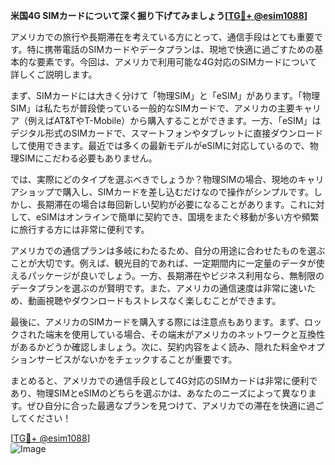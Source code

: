 **米国4G SIMカードについて深く掘り下げてみましょう[[TG💪+ @esim1088](https://t.me/s/esim1088)]**

アメリカでの旅行や長期滞在を考えている方にとって、通信手段はとても重要です。特に携帯電話のSIMカードやデータプランは、現地で快適に過ごすための基本的な要素です。今回は、アメリカで利用可能な4G対応のSIMカードについて詳しくご説明します。

まず、SIMカードには大きく分けて「物理SIM」と「eSIM」があります。「物理SIM」は私たちが普段使っている一般的なSIMカードで、アメリカの主要キャリア（例えばAT&TやT-Mobile）から購入することができます。一方、「eSIM」はデジタル形式のSIMカードで、スマートフォンやタブレットに直接ダウンロードして使用できます。最近では多くの最新モデルがeSIMに対応しているので、物理SIMにこだわる必要もありません。

では、実際にどのタイプを選ぶべきでしょうか？物理SIMの場合、現地のキャリアショップで購入し、SIMカードを差し込むだけなので操作がシンプルです。しかし、長期滞在の場合は毎回新しい契約が必要になることがあります。これに対して、eSIMはオンラインで簡単に契約でき、国境をまたぐ移動が多い方や頻繁に旅行する方には非常に便利です。

アメリカでの通信プランは多岐にわたるため、自分の用途に合わせたものを選ぶことが大切です。例えば、観光目的であれば、一定期間内に一定量のデータが使えるパッケージが良いでしょう。一方、長期滞在やビジネス利用なら、無制限のデータプランを選ぶのが賢明です。また、アメリカの通信速度は非常に速いため、動画視聴やダウンロードもストレスなく楽しむことができます。

最後に、アメリカのSIMカードを購入する際には注意点もあります。まず、ロックされた端末を使用している場合、その端末がアメリカのネットワークと互換性があるかどうか確認しましょう。次に、契約内容をよく読み、隠れた料金やオプションサービスがないかをチェックすることが重要です。

まとめると、アメリカでの通信手段として4G対応のSIMカードは非常に便利であり、物理SIMとeSIMのどちらを選ぶかは、あなたのニーズによって異なります。ぜひ自分に合った最適なプランを見つけて、アメリカでの滞在を快適に過ごしてください！

[[TG💪+ @esim1088](https://t.me/s/esim1088)]  
![Image](https://i.postimg.cc/Y0z9fWf4/image.png)